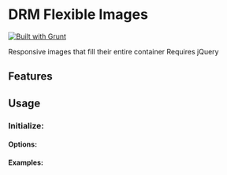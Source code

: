 # DRM Flexible Images

[![Built with Grunt](https://cdn.gruntjs.com/builtwith.png)](http://gruntjs.com/)

Responsive images that fill their entire container
Requires jQuery

## Features

## Usage

### Initialize:

#### Options:

#### Examples: